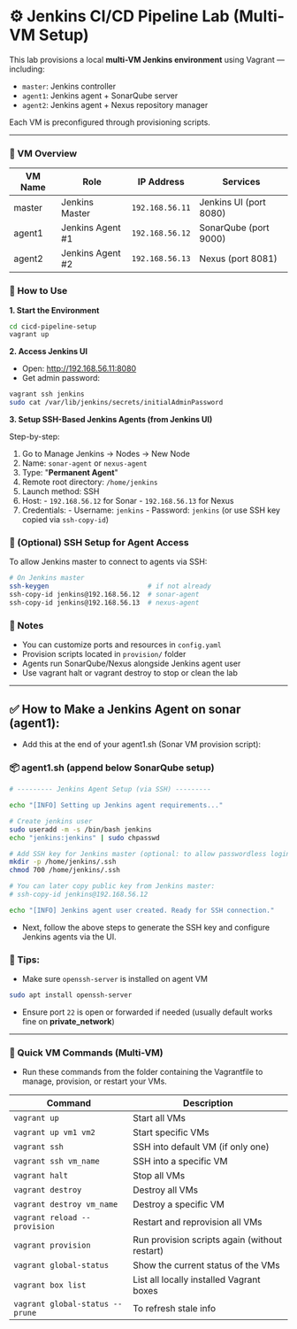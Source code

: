 # ⚙️ Jenkins CI/CD Pipeline Lab (Multi-VM Setup)

This lab provisions a local **multi-VM Jenkins environment** using Vagrant — including:

- `master`: Jenkins controller
- `agent1`: Jenkins agent + SonarQube server
- `agent2`: Jenkins agent + Nexus repository manager

Each VM is preconfigured through provisioning scripts.

---

### 🧱 VM Overview

| VM Name        | Role                | IP Address       | Services              |
|----------------|---------------------|------------------|------------------------|
| master         | Jenkins Master      | `192.168.56.11`  | Jenkins UI (port 8080) |
| agent1         | Jenkins Agent #1    | `192.168.56.12`  | SonarQube (port 9000)  |
| agent2         | Jenkins Agent #2    | `192.168.56.13`  | Nexus (port 8081)      |



### 🚀 How to Use

**1. Start the Environment**

```bash
cd cicd-pipeline-setup
vagrant up
```


**2. Access Jenkins UI**
- Open: http://192.168.56.11:8080
- Get admin password:

```bash
vagrant ssh jenkins
sudo cat /var/lib/jenkins/secrets/initialAdminPassword
```


**3. Setup SSH-Based Jenkins Agents (from Jenkins UI)**

Step-by-step:
  1. Go to Manage Jenkins → Nodes → New Node
  2. Name: `sonar-agent` or `nexus-agent`
  3. Type: "**Permanent Agent**"
  4. Remote root directory: `/home/jenkins`
  5. Launch method: SSH
  6. Host:
    - `192.168.56.12` for Sonar
    - `192.168.56.13` for Nexus
  7. Credentials:
    - Username: `jenkins`
    - Password: `jenkins`
      (or use SSH key copied via `ssh-copy-id`)


### 🔐 (Optional) SSH Setup for Agent Access

To allow Jenkins master to connect to agents via SSH:

```sh
# On Jenkins master
ssh-keygen                         # if not already
ssh-copy-id jenkins@192.168.56.12  # sonar-agent
ssh-copy-id jenkins@192.168.56.13  # nexus-agent
```


### 🧰 Notes
- You can customize ports and resources in `config.yaml`
- Provision scripts located in `provision/` folder
- Agents run SonarQube/Nexus alongside Jenkins agent user
- Use vagrant halt or vagrant destroy to stop or clean the lab


---

## ✅ How to Make a Jenkins Agent on sonar (agent1):

- Add this at the end of your agent1.sh (Sonar VM provision script):

### 📦 agent1.sh (append below SonarQube setup)
```bash
# --------- Jenkins Agent Setup (via SSH) ---------

echo "[INFO] Setting up Jenkins agent requirements..."

# Create jenkins user
sudo useradd -m -s /bin/bash jenkins
echo "jenkins:jenkins" | sudo chpasswd

# Add SSH key for Jenkins master (optional: to allow passwordless login)
mkdir -p /home/jenkins/.ssh
chmod 700 /home/jenkins/.ssh

# You can later copy public key from Jenkins master:
# ssh-copy-id jenkins@192.168.56.12

echo "[INFO] Jenkins agent user created. Ready for SSH connection."
```

- Next, follow the above steps to generate the SSH key and configure Jenkins agents via the UI.


### 🔧 Tips:

- Make sure `openssh-server` is installed on agent VM
```sh
sudo apt install openssh-server
```
- Ensure port `22` is open or forwarded if needed (usually default works fine on **private_network**)


---

### 📁 Quick VM Commands (Multi-VM)

- Run these commands from the folder containing the Vagrantfile to manage, provision, or restart your VMs.

| Command                      | Description                                   |
| ---------------------------- | --------------------------------------------- |
| `vagrant up`                 | Start all VMs                                 |
| `vagrant up vm1 vm2`         | Start specific VMs                            |
| `vagrant ssh`                | SSH into default VM (if only one)             |
| `vagrant ssh vm_name`        | SSH into a specific VM                        |
| `vagrant halt`               | Stop all VMs                                  |
| `vagrant destroy`            | Destroy all VMs                               |
| `vagrant destroy vm_name`    | Destroy a specific VM                         |
| `vagrant reload --provision` | Restart and reprovision all VMs               |
| `vagrant provision`          | Run provision scripts again (without restart) |
| `vagrant global-status`      | Show the current status of the VMs            |
| `vagrant box list`           | List all locally installed Vagrant boxes      |
| `vagrant global-status --prune`  | To refresh stale info                     |